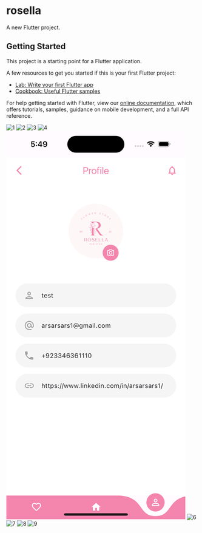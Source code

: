 # rosella

A new Flutter project.

## Getting Started

This project is a starting point for a Flutter application.

A few resources to get you started if this is your first Flutter project:

- [Lab: Write your first Flutter app](https://flutter.dev/docs/get-started/codelab)
- [Cookbook: Useful Flutter samples](https://flutter.dev/docs/cookbook)

For help getting started with Flutter, view our
[online documentation](https://flutter.dev/docs), which offers tutorials,
samples, guidance on mobile development, and a full API reference.

![1](https://user-images.githubusercontent.com/75691736/201731770-cc23c04c-0ff8-4e94-99ac-e00d0a5a3d37.jpeg)
![2](https://user-images.githubusercontent.com/75691736/201731790-db17f74d-d971-4664-87ed-225e3c526a84.jpeg)
![3](https://user-images.githubusercontent.com/75691736/201731813-29a65077-5cb3-4dcd-b39a-d2ac12e87a0f.jpeg)
![4](https://user-images.githubusercontent.com/75691736/201731832-acf1a3e8-5fbd-4a99-8802-cf421a976a50.jpeg)
![5](https://github.com/arsarsars1/FlowerShop/blob/36bfc5d4ba2ab6a30df8edbaf0947fd486003cfd/Simulator%20Screenshot%20-%20iPhone%2015%20Pro%20-%202024-05-19%20at%2017.49.53.png?raw=true)
![6](https://user-images.githubusercontent.com/75691736/201731874-bec83cee-4bf1-48b8-83b2-342656141d68.jpeg)
![7](https://user-images.githubusercontent.com/75691736/201731881-4e8b14b1-ca40-4dc9-92ca-35e5f063227b.jpeg)
![8](https://user-images.githubusercontent.com/75691736/201731911-56337d0e-b1de-42d6-88f9-c11313d02c80.jpeg)
![9](https://user-images.githubusercontent.com/75691736/201731932-c97c0d26-b7c5-495b-93ca-5d995e39e523.jpeg)
